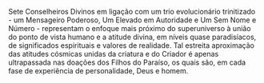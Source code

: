 ﻿Sete Conselheiros Divinos em ligação com um trio evolucionário trinitizado - um Mensageiro Poderoso, Um Elevado em Autoridade e Um Sem Nome e Número - representam o enfoque mais próximo do superuniverso à união do ponto de vista humano e a atitude divina, em níveis quase paradisíacos, de significados espirituais e valores de realidade. Tal estreita aproximação das atitudes cósmicas unidas da criatura e do Criador é apenas ultrapassada nas doações dos Filhos do Paraíso, os quais são, em cada fase de experiência de personalidade, Deus e homem.